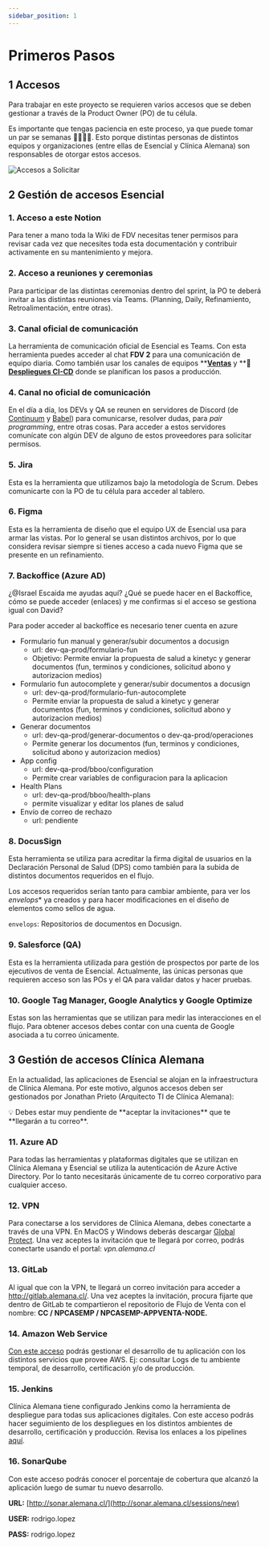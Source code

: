 ```yaml
---
sidebar_position: 1
---
```


# Primeros Pasos

## 1 Accesos

Para trabajar en este proyecto se requieren varios accesos que se deben gestionar a través de la Product Owner (PO) de tu célula.

Es importante que tengas paciencia en este proceso, ya que puede tomar un par se semanas 🧘‍♀️🧘‍♂️. Esto porque distintas personas de distintos equipos y organizaciones (entre ellas de Esencial y Clínica Alemana) son responsables de otorgar estos accesos.

![Accesos a Solicitar](/img/Accesos.png)

## 2 Gestión de accesos Esencial

### 1. Acceso a este Notion

Para tener a mano toda la Wiki de FDV necesitas tener permisos para revisar cada vez que necesites toda esta documentación y contribuir activamente en su mantenimiento y mejora.

### 2. Acceso a reuniones y ceremonias

Para participar de las distintas ceremonias dentro del sprint, la PO te deberá invitar a las distintas reuniones vía Teams. (Planning, Daily, Refinamiento, Retroalimentación, entre otras).

### 3. Canal oficial de comunicación

La herramienta de comunicación oficial de Esencial es Teams. Con esta herramienta puedes acceder al chat **FDV 2** para una comunicación de equipo diaria. Como también usar los canales de equipos ****[Ventas](https://teams.microsoft.com/l/channel/19%3a281bc58cbfcc4110b5a3ed76ef9b3922%40thread.tacv2/Ventas?groupId=ece3a38d-12db-4375-9c09-9c41c1828e25&tenantId=a670b10b-5b0a-4cf1-b50b-2724e4e709dc)** y ****🚀 [Despliegues CI-CD](https://teams.microsoft.com/l/channel/19%3a66139a21950645a087d1e3ed27034b23%40thread.tacv2/%25F0%259F%259A%2580%2520Despliegues%2520CI-CD?groupId=ece3a38d-12db-4375-9c09-9c41c1828e25&tenantId=a670b10b-5b0a-4cf1-b50b-2724e4e709dc)** donde se planifican los pasos a producción.

### 4. Canal no oficial de comunicación

En el día a día, los DEVs y QA se reunen en servidores de Discord (de [Continuum](https://discord.gg/qsaBsZeq5t) y [Babel](https://discord.gg/tXtqptQ5)) para comunicarse, resolver dudas, para *pair programming*, entre otras cosas. Para acceder a estos servidores comunícate con algún DEV de alguno de estos proveedores para solicitar permisos.

### 5. Jira

Esta es la herramienta que utilizamos bajo la metodología de Scrum. Debes comunicarte con la PO de tu célula para acceder al tablero.

### 6. Figma

Esta es la herramienta de diseño que el equipo UX de Esencial usa para armar las vistas. Por lo general se usan distintos archivos, por lo que considera revisar siempre si tienes acceso a cada nuevo Figma que se presente en un refinamiento.

### 7. Backoffice (Azure AD)

¿@Israel Escaida me ayudas aquí? ¿Qué se puede hacer en el Backoffice, cómo se puede acceder (enlaces) y me confirmas si el acceso se gestiona igual con David?

Para poder acceder al backoffice es necesario tener cuenta en azure

- Formulario fun manual y generar/subir documentos a docusign
    - url: dev-qa-prod/formulario-fun
    - Objetivo: Permite enviar la propuesta de salud a kinetyc y generar documentos (fun, terminos y condiciones, solicitud abono y autorizacion medios)
- Formulario fun autocomplete y generar/subir documentos a docusign
    - url: dev-qa-prod/formulario-fun-autocomplete
    - Permite enviar la propuesta de salud a kinetyc y generar documentos (fun, terminos y condiciones, solicitud abono y autorizacion medios)
- Generar documentos
    - url: dev-qa-prod/generar-documentos o dev-qa-prod/operaciones
    - Permite generar los documentos (fun, terminos y condiciones, solicitud abono y autorizacion medios)
- App config
    - url: dev-qa-prod/bboo/configuration
    - Permite crear variables de configuracion para la aplicacion
- Health Plans
    - url: dev-qa-prod/bboo/health-plans
    - permite visualizar y editar los planes de salud
- Envío de correo de rechazo
    - url: pendiente

### 8. DocusSign

Esta herramienta se utiliza para acreditar la firma digital de usuarios en la Declaración Personal de Salud (DPS) como también para la subida de distintos documentos requeridos en el flujo.

Los accesos requeridos serían tanto para cambiar ambiente, para ver los *envelops** ya creados y para hacer modificaciones en el diseño de elementos como sellos de agua.

`envelops`: Repositorios de documentos en Docusign. 

### 9. Salesforce (QA)

Esta es la herramienta utilizada para gestión de prospectos por parte de los ejecutivos de venta de Esencial. Actualmente, las únicas personas que requieren acceso son las POs y el QA para validar datos y hacer pruebas.

### 10. Google Tag Manager, Google Analytics y Google Optimize

Estas son las herramientas que se utilizan para medir las interacciones en el flujo. Para obtener accesos debes contar con una cuenta de Google asociada a tu correo únicamente.

## 3 Gestión de accesos Clínica Alemana

En la actualidad, las aplicaciones de Esencial se alojan en la infraestructura de Clínica Alemana. Por este motivo, algunos accesos deben ser gestionados por Jonathan Prieto (Arquitecto TI de Clínica Alemana):

<aside>
💡 Debes estar muy pendiente de **aceptar la invitaciones** que te **llegarán a tu correo**.

</aside>

### 11. Azure AD

Para todas las herramientas y plataformas digitales que se utilizan en Clínica Alemana y Esencial se utiliza la autenticación de Azure Active Directory. Por lo tanto necesitarás únicamente de tu correo corporativo para cualquier acceso.

### 12. VPN

Para conectarse a los servidores de Clínica Alemana, debes conectarte a través de una VPN. En MacOS y Windows deberás descargar [Global Protect](https://vpn.alemana.cl/global-protect/getsoftwarepage.esp). Una vez aceptes la invitación que te llegará por correo, podrás conectarte usando el portal: *vpn.alemana.cl*

### 13. GitLab

Al igual que con la VPN, te llegará un correo invitación para acceder a http://gitlab.alemana.cl/. Una vez aceptes la invitación, procura fijarte que dentro de GitLab te compartieron el repositorio de Flujo de Venta con el nombre: **CC / NPCASEMP / NPCASEMP-APPVENTA-NODE.** 

### 14. Amazon Web Service

[Con este acceso](https://clinicaalemana.awsapps.com/start#/) podrás gestionar el desarrollo de tu aplicación con los distintos servicios que provee AWS. Ej: consultar Logs de tu ambiente temporal, de desarrollo, certificación y/o de producción.

### 15. Jenkins

Clínica Alemana tiene configurado Jenkins como la herramienta de despliegue para todas sus aplicaciones digitales. Con este acceso podrás hacer seguimiento de los despliegues en los distintos ambientes de desarrollo, certificación y producción. Revisa los enlaces a los pipelines [aquí](https://www.notion.so/Jenkins-f6a10225cb4d44adb6a97c9c6a3a5a46?pvs=21).

### 16. SonarQube

Con este acceso podrás conocer el porcentaje de cobertura que alcanzó la aplicación luego de sumar tu nuevo desarrollo.

**URL:** [http://sonar.alemana.cl/](http://sonar.alemana.cl/sessions/new)

**USER:** rodrigo.lopez

**PASS:** rodrigo.lopez
